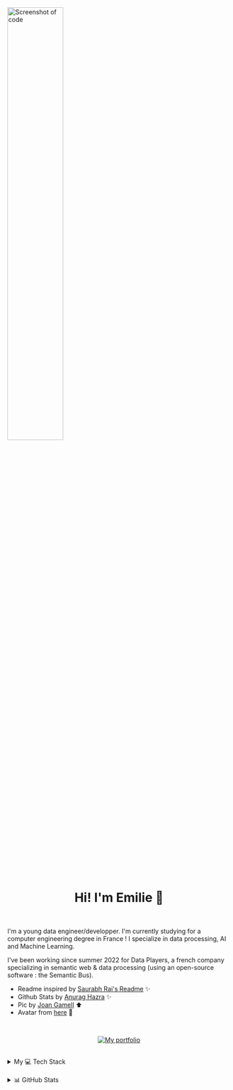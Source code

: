 <img src="assets/joan-gamell-unsplash.jpg" height=50% alt="Screenshot of code">

</br>
<h1 align="center"> Hi! I'm Emilie 👋</h1>
</br>

I'm a young data engineer/developper.
I'm currently studying for a computer engineering degree in France ! 
I specialize in data processing, AI and Machine Learning.

I've been working since summer 2022 for Data Players, a french company specializing in semantic web & data processing (using an open-source software : the Semantic Bus).

- Readme inspired by [Saurabh Rai's Readme](https://github.com/srbhr) ✨
- Github Stats by [Anurag Hazra](https://github.com/anuraghazra/github-readme-stats) ✨
- Pic  by [Joan Gamell](https://unsplash.com/@gamell) ⬆️
- Avatar from [here](https://pin.it/2tgTYZG) 🐸

<div align="center">

<br/>

<div align="center">

[![My portfolio](https://custom-icon-badges.demolab.com/badge/www.test.com-gold?style=for-the-badge&logo=globe&logoColor=black)](https://mikoteko.github.io/portfolio/)

</div>

</div>

<br/>

<details>
  <summary> My 💻 Tech Stack </summary>
  
<div align="center">

# 💻 Tech Stack:

![C](https://img.shields.io/badge/c-%2300599C.svg?style=for-the-badge&logo=c&logoColor=white) ![JavaScript](https://img.shields.io/badge/javascript-%23323330.svg?style=for-the-badge&logo=javascript&logoColor=%23F7DF1E) ![HTML5](https://img.shields.io/badge/html5-%23E34F26.svg?style=for-the-badge&logo=html5&logoColor=white) ![Java](https://img.shields.io/badge/java-%23ED8B00.svg?style=for-the-badge&logo=java&logoColor=white) ![CSS3](https://img.shields.io/badge/css3-%231572B6.svg?style=for-the-badge&logo=css3&logoColor=white) ![Markdown](https://img.shields.io/badge/markdown-%23000000.svg?style=for-the-badge&logo=markdown&logoColor=white) ![Python](https://img.shields.io/badge/Python-FFD43B?style=for-the-badge&logo=python&logoColor=blue) ![SASS](https://img.shields.io/badge/SASS-hotpink.svg?style=for-the-badge&logo=SASS&logoColor=white) ![MySQL](https://img.shields.io/badge/mysql-%2300f.svg?style=for-the-badge&logo=mysql&logoColor=white) ![LINUX](https://img.shields.io/badge/Linux-FCC624?style=for-the-badge&logo=linux&logoColor=black) ![Jira](https://img.shields.io/badge/jira-%230A0FFF.svg?style=for-the-badge&logo=jira&logoColor=white) ![Notion](https://img.shields.io/badge/Notion-%23000000.svg?style=for-the-badge&logo=notion&logoColor=white) ![NodeJS](https://img.shields.io/badge/node.js-6DA55F?style=for-the-badge&logo=node.js&logoColor=white) ![NPM](https://img.shields.io/badge/NPM-%23000000.svg?style=for-the-badge&logo=npm&logoColor=white) ![MongoDB](https://img.shields.io/badge/MongoDB-%234ea94b.svg?style=for-the-badge&logo=mongodb&logoColor=white) ![SciPy](https://img.shields.io/badge/SciPy-%230C55A5.svg?style=for-the-badge&logo=scipy&logoColor=%white) ![NumPy](https://img.shields.io/badge/numpy-%23013243.svg?style=for-the-badge&logo=numpy&logoColor=white) ![Pandas](https://img.shields.io/badge/pandas-%23150458.svg?style=for-the-badge&logo=pandas&logoColor=white) ![TensorFlow](https://img.shields.io/badge/TensorFlow-%23FF6F00.svg?style=for-the-badge&logo=TensorFlow&logoColor=white) ![Postman](https://img.shields.io/badge/Postman-FF6C37?style=for-the-badge&logo=postman&logoColor=white) ![Trello](https://img.shields.io/badge/Trello-%23026AA7.svg?style=for-the-badge&logo=Trello&logoColor=white) ![Php](https://img.shields.io/badge/php-%23777BB3.svg?style=for-the-badge&logo=php&logoColor=white) ![R](https://img.shields.io/badge/r-%23808080.svg?style=for-the-badge&logo=r&logoColor=white) ![SAS](https://img.shields.io/badge/sas-%2300599C.svg?style=for-the-badge&logo=sas&logoColor=white)

</div>

</details>

<br/>

<details>
<summary>📊 GitHub Stats</summary> 

<div align="center">


# 📊 GitHub Stats:

[![GitHub Streak](https://github-readme-streak-stats.herokuapp.com?user=mikoteko&theme=transparent&date_format=j%2Fn%5B%2FY%5D&mode=weekly)](https://git.io/streak-stats)

<br/>

![Mikoteko's GitHub stats](https://github-readme-stats.vercel.app/api?username=mikoteko&show_icons=true&theme=transparent)

</div>

<div align="center">

</details>

</div>
<br/>


